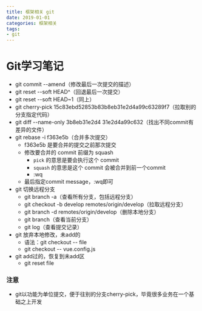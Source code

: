 ```yaml
---
title: 框架相关 git
date: 2019-01-01
categories: 框架相关
tags:
- git
---
```



# Git学习笔记

- git commit --amend（修改最后一次提交的描述）
- git reset --soft HEAD^（回退最后一次提交）
- git reset --soft HEAD~1（同上）
- git cherry-pick 15c83ebd52853b83b8eb31e2d4a99c63289f7（拉取别的分支指定代码）
- git diff --name-only 3b8eb31e2d4 31e2d4a99c632（找出不同commit有差异的文件）
- git rebase -i f363e5b（合并多次提交）
  - f363e5b 是要合并的提交之前那次提交
  - 修改要合并的 commit 前缀为 squash
    - `pick` 的意思是要会执行这个 commit
    - `squash` 的意思是这个 commit 会被合并到前一个commit
    - :wq
  - 最后指定commit message，:wq即可
- git 切换远程分支
  - git branch -a（查看所有分支，包括远程分支）
  - git checkout -b develop remotes/origin/develop（拉取远程分支）
  - git branch -d remotes/origin/develop（删除本地分支）
  - git branch（查看当前分支）
  - git log（查看提交记录）
- git 放弃本地修改，未add的
  - 语法：git checkout -- file
  - git checkout -- vue.config.js
- git add过的，恢复到未add区
  - git reset file

### 注意

- git以功能为单位提交，便于往别的分支cherry-pick，毕竟很多业务在一个基础之上开发
